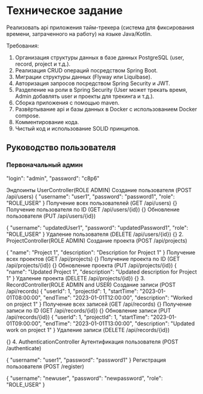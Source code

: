 <h1>Техническое задание</h1>
Реализовать api приложения тайм-трекера (система для фиксирования времени, затраченного на работу) на языке Java/Kotlin.

Требования:

1. Организация структуры данных в базе данных PostgreSQL (user, record, project и т.д.).
2. Реализация CRUD операций посредством Spring Boot.
3. Миграции структуры данных (Flyway или Liquibase).
4. Авторизация запросов посредством Spring Security и JWT.
5. Разделение на роли в Spring Security (User может трекать время, Admin добавлять user и проекты для трекинга и т.д.).
6. Сборка приложения с помощью maven.
7. Развёртывание api и базы данных в Docker с использованием Docker compose.
8. Комментирование кода.
9. Чистый код и использование SOLID принципов.


<h2>Руководство пользователя</h2> 
<h3>Первоначальный админ</h3>
   "login": "admin",
   "password": "c8p6"

Эндпоинты
UserController(ROLE ADMIN)
Создание пользователя (POST /api/users)
{
"username": "user1",
"password": "password1",
"role": "ROLE_USER"
}
Получение всех пользователей (GET /api/users)
{}
Получение пользователя по ID (GET /api/users/{id})
{}
Обновление пользователя (PUT /api/users/{id})

{
"username": "updatedUser1",
"password": "updatedPassword1",
"role": "ROLE_USER"
}
Удаление пользователя (DELETE /api/users/{id})
{}
2. ProjectController(ROLE ADMIN)
   Создание проекта (POST /api/projects)

{
"name": "Project 1",
"description": "Description for Project 1"
}
Получение всех проектов (GET /api/projects)
{}
Получение проекта по ID (GET /api/projects/{id})
{}
Обновление проекта (PUT /api/projects/{id})
{
"name": "Updated Project 1",
"description": "Updated description for Project 1"
}
Удаление проекта (DELETE /api/projects/{id})
{}
3. RecordController(ROLE ADMIN and USER)
   Создание записи (POST /api/records)
   {
   "userId": 1,
   "projectId": 1,
   "startTime": "2023-01-01T08:00:00",
   "endTime": "2023-01-01T12:00:00",
   "description": "Worked on project 1"
   }
   Получение всех записей (GET /api/records)
   {}
   Получение записи по ID (GET /api/records/{id})
   {}
   Обновление записи (PUT /api/records/{id})
   {
   "userId": 1,
   "projectId": 1,
   "startTime": "2023-01-01T09:00:00",
   "endTime": "2023-01-01T13:00:00",
   "description": "Updated work on project 1"
   }
   Удаление записи (DELETE /api/records/{id})

{}
4. AuthenticationController
   Аутентификация пользователя (POST /authenticate)

{
"username": "user1",
"password": "password1"
}
Регистрация пользователя (POST /register)

{
"username": "newuser",
"password": "newpassword",
"role": "ROLE_USER"
}
